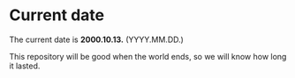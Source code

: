 # Current date

The current date is **2000.10.13.** (YYYY.MM.DD.)

This repository will be good when the world ends, so we will know how long it lasted.